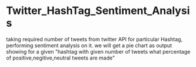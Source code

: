 # Twitter_HashTag_Sentiment_Analysis
taking required number of tweets from twitter API for particular Hashtag, performing sentiment analysis on it.
we will get  a pie chart as output showing for a given "hashtag with given number of tweets what percentage of positive,negitive,neutral tweets are made"
